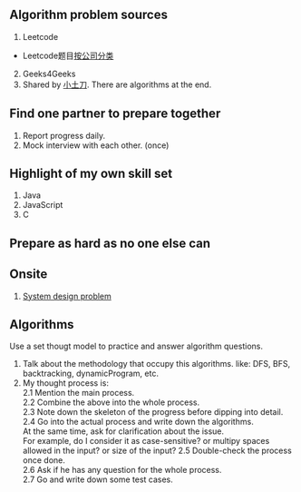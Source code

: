 ## Algorithm problem sources
1. Leetcode
 * Leetcode题目[按公司分类](http://www.1point3acres.com/bbs/thread-148693-1-1.html)
2. Geeks4Geeks
3. Shared by [小土刀](http://wdxtub.com/interview/14520850399861.html). There are algorithms at the end. 

## Find one partner to prepare together
1. Report progress daily. 
2. Mock interview with each other. (once)

## Highlight of my own skill set
1. Java 
2. JavaScript
3. C

## Prepare as hard as no one else can

## Onsite
1. [System design problem](http://www.1point3acres.com/bbs/thread-171320-1-1.html) 

## Algorithms 
Use a set thougt model to practice and answer algorithm questions.   
1. Talk about the methodology that occupy this algorithms. like: DFS, BFS, backtracking, dynamicProgram, etc.    
2. My thought process is:   
2.1 Mention the main process.  
2.2 Combine the above into the whole process.  
2.3 Note down the skeleton of the progress before dipping into detail.  
2.4 Go into the actual process and write down the algorithms.  
At the same time, ask for clarification about the issue.  
For example, do I consider it as case-sensitive? or multipy spaces allowed in the input? or size of the input? 
2.5 Double-check the process once done.  
2.6 Ask if he has any question for the whole process.  
2.7 Go and write down some test cases.   
